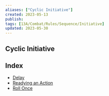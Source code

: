 ```yaml
---
aliases: ["Cyclic Initiative"]
created: 2023-05-13
publish: 
tags: [13A/Combat/Rules/Sequence/Initiative]
updated: 2023-05-30
---
```


## Cyclic Initiative

## Index

- [Delay](Compendium/13A/Combat-Rules/Combat-Sequence/Cyclic-Initiative/Delay.md)
- [Readying an Action](Compendium/13A/Combat-Rules/Combat-Sequence/Cyclic-Initiative/Readying-an-Action.md)
- [Roll Once](Compendium/13A/Combat-Rules/Combat-Sequence/Cyclic-Initiative/Roll-Once.md)
